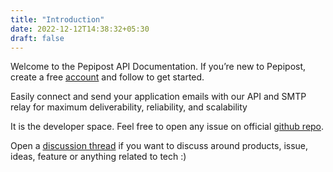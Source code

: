 ```yaml
---
title: "Introduction"
date: 2022-12-12T14:38:32+05:30
draft: false
---
```


Welcome to the Pepipost API Documentation. If you’re new to Pepipost, create a free [account](https://ninjaemail.cloud) and follow to get started.


Easily connect and send your application emails with our API and SMTP relay for maximum deliverability, reliability, and scalability

It is the developer space. Feel free to open any issue on official [github repo](https://github.com/njclouds/njdeveloper/issues).

Open a [discussion thread](https://github.com/njclouds/njdeveloper/discussions) if you want to discuss around products, issue, ideas, feature or anything related to tech :)
